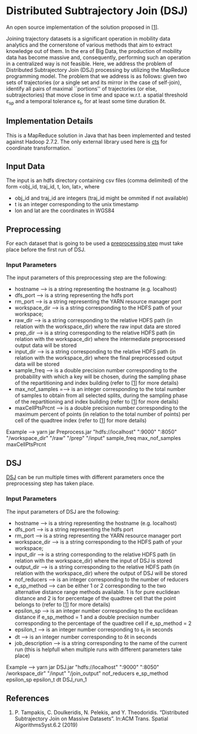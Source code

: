 # Distributed Subtrajectory Join (DSJ)

An open source implementation of the solution proposed in [[1](https://dl.acm.org/doi/10.1145/3373642)].

Joining trajectory datasets is a significant operation in mobility data analytics and the cornerstone of various methods that aim to extract knowledge out of them. In the era of Big Data, the production of mobility data has become massive and, consequently, performing such an operation in a centralized way is not feasible. Here, we address the problem of Distributed Subtrajectory Join (DSJ) processing by utilizing the MapReduce programming model.
The problem that we address is as follows: given two sets of trajectories (or a single set and its mirror in the case of self-join), identify all pairs of maximal ``portions'' of trajectories (or else, subtrajectories) that move close in time and space w.r.t. a spatial threshold ε<sub>sp</sub> and a temporal tolerance ε<sub>t</sub>, for at least some time duration δt.

## Implementation Details
This is a MapReduce solution in Java that has been implemented and tested against Hadoop 2.7.2. The only external library used here is [cts](https://github.com/orbisgis/cts) for coordinate transformation.

## Input Data
The input is an hdfs directory containing csv files (comma delimited) of the form <obj_id, traj_id, t, lon, lat>, where 
* obj_id and traj_id are integers (traj_id might be ommited if not available)
* t is an integer corresponding to the unix timestamp
* lon and lat are the coordinates in WGS84

## Preprocessing
For each dataset that is going to be used a [preprocessing step](https://github.com/DataStories-UniPi/Distributed-Subtrajectory-Join/blob/master/src/DSJ/PreprocessDriver.java) must take place before the first run of DSJ.
### Input Parameters
The input parameters of this preprocessing step are the following:
* hostname --> is a string representing the hostname (e.g. localhost)
* dfs_port --> is a string representing the hdfs port
* rm_port -->  is a string representing the YARN resource manager port
* workspace_dir --> is a string corresponding to the HDFS path of your workspace;
* raw_dir --> is a string corresponding to the relative HDFS path (in relation with the workspace_dir) where the raw input data are stored
* prep_dir --> is a string corresponding to the relative HDFS path (in relation with the workspace_dir) where the intermediate preprocessed output data will be stored
* input_dir --> is a string corresponding to the relative HDFS path (in relation with the workspace_dir) where the final preprocessed output data will be stored
* sample_freq --> is a double precision number corresponding to the probability with which a key will be chosen, during the sampling phase of the repartitioning and index building (refer to [[1](https://dl.acm.org/doi/10.1145/3373642)] for more details)
* max_nof_samples =--> is an integer corresponding to the total number of samples to obtain from all selected splits, during the sampling phase of the repartitioning and index building (refer to [[1](https://dl.acm.org/doi/10.1145/3373642)] for more details)
* maxCellPtsPrcnt -->  is a double precision number corresponding to the maximum percent of points (in relation to the total number of points) per cell of the quadtree index (refer to [[1](https://dl.acm.org/doi/10.1145/3373642)] for more details)

Example --> yarn jar Preprocess.jar "hdfs://localhost" ":9000" ":8050" "/workspace_dir" "/raw" "/prep" "/input" sample_freq max_nof_samples maxCellPtsPrcnt

## DSJ
[DSJ](https://github.com/DataStories-UniPi/Distributed-Subtrajectory-Join/blob/master/src/DSJ/DSJDriver.java) can be run multiple times with different parameters once the preprocessing step has taken place.

### Input Parameters
The input parameters of DSJ are the following:
* hostname --> is a string representing the hostname (e.g. localhost)
* dfs_port --> is a string representing the hdfs port
* rm_port -->  is a string representing the YARN resource manager port
* workspace_dir --> is a string corresponding to the HDFS path of your workspace;
* input_dir --> is a string corresponding to the relative HDFS path (in relation with the workspace_dir) where the input of DSJ is stored
* output_dir --> is a string corresponding to the relative HDFS path (in relation with the workspace_dir) where the output of DSJ will be stored
* nof_reducers --> is an integer corresponding to the number of reducers
* e_sp_method --> can be either 1 or 2 corresponding to the two alternative distance range methods available. 1 is for pure euclidean distance and 2 is for percentage of the quadtree cell that the point belongs to (refer to [[1](https://dl.acm.org/doi/10.1145/3373642)] for more details)
* epsilon_sp --> is an integer number corresponding to the euclidean distance if e_sp_method = 1 and a double precision number corresponding to the percentage of the quadtree cell if e_sp_method = 2
* epsilon_t  --> is an integer number corresponding to ε<sub>t</sub> in seconds
* dt --> is an integer number corresponding to δt in seconds
* job_description --> is a string corresponding to the name of the current run (this is helpfull when multiple runs with different parameters take place)

Example --> yarn jar DSJ.jar "hdfs://localhost" ":9000" ":8050" /workspace_dir" "/input" "/join_output" nof_reducers e_sp_method epsilon_sp epsilon_t dt DSJ_run_1

## References
1. P. Tampakis, C. Doulkeridis, N. Pelekis, and Y. Theodoridis. “Distributed Subtrajectory Join on Massive Datasets”. In:ACM Trans. Spatial AlgorithmsSyst.6.2 (2019)
